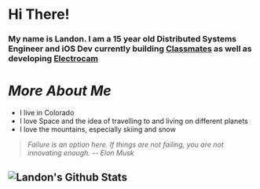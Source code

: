 # Hi There!
### My name is Landon. I am a 15 year old Distributed Systems Engineer and iOS Dev currently building [Classmates](https://classmates.delivery) as well as developing [Electrocam](https://peroxaan.com/Electrocam/)

# *More About Me*
* I live in Colorado
* I love Space and the idea of travelling to and living on different planets
* I love the mountains, especially skiing and snow

> *Failure is an option here. If things are not failing, you are not innovating enough.* 
> <quote> *-- Elon Musk* </quote>

## ![Landon's Github Stats](https://github-readme-stats.vercel.app/api?username=theldb&theme=synthwave&show_icons=true)




<!--
**TheLDB/theldb** is a ✨ _special_ ✨ repository because its `README.md` (this file) appears on your GitHub profile.

Here are some ideas to get you started:

- 🔭 I’m currently working on ...
- 🌱 I’m currently learning ...
- 👯 I’m looking to collaborate on ...
- 🤔 I’m looking for help with ...
- 💬 Ask me about ...
- 📫 How to reach me: ...
- 😄 Pronouns: ...
- ⚡ Fun fact: ...
-->
